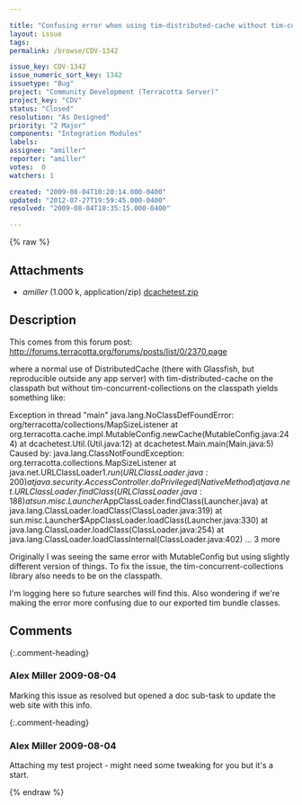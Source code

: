```yaml
---

title: "Confusing error when using tim-distributed-cache without tim-concurrent-collections on classpath"
layout: issue
tags: 
permalink: /browse/CDV-1342

issue_key: CDV-1342
issue_numeric_sort_key: 1342
issuetype: "Bug"
project: "Community Development (Terracotta Server)"
project_key: "CDV"
status: "Closed"
resolution: "As Designed"
priority: "2 Major"
components: "Integration Modules"
labels: 
assignee: "amiller"
reporter: "amiller"
votes:  0
watchers: 1

created: "2009-08-04T10:20:14.000-0400"
updated: "2012-07-27T19:59:45.000-0400"
resolved: "2009-08-04T10:35:15.000-0400"

---
```




{% raw %}


## Attachments

* <em>amiller</em> (1.000 k, application/zip) [dcachetest.zip](/attachments/CDV/CDV-1342/dcachetest.zip)




## Description

<div markdown="1" class="description">

This comes from this forum post:
http://forums.terracotta.org/forums/posts/list/0/2370.page

where a normal use of DistributedCache (there with Glassfish, but reproducible outside any app server) with tim-distributed-cache on the classpath but without tim-concurrent-collections on the classpath yields something like: 

Exception in thread "main" java.lang.NoClassDefFoundError: org/terracotta/collections/MapSizeListener
        at org.terracotta.cache.impl.MutableConfig.newCache(MutableConfig.java:244)
        at dcachetest.Util.<init>(Util.java:12)
        at dcachetest.Main.main(Main.java:5)
Caused by: java.lang.ClassNotFoundException: org.terracotta.collections.MapSizeListener
        at java.net.URLClassLoader$1.run(URLClassLoader.java:200)
        at java.security.AccessController.doPrivileged(Native Method)
        at java.net.URLClassLoader.findClass(URLClassLoader.java:188)
        at sun.misc.Launcher$AppClassLoader.findClass(Launcher.java)
        at java.lang.ClassLoader.loadClass(ClassLoader.java:319)
        at sun.misc.Launcher$AppClassLoader.loadClass(Launcher.java:330)
        at java.lang.ClassLoader.loadClass(ClassLoader.java:254)
        at java.lang.ClassLoader.loadClassInternal(ClassLoader.java:402)
        ... 3 more

Originally I was seeing the same error with MutableConfig but using slightly different version of things.  To fix the issue, the tim-concurrent-collections library also needs to be on the classpath.

I'm logging here so future searches will find this.  Also wondering if we're making the error more confusing due to our exported tim bundle classes.

</div>

## Comments


{:.comment-heading}
### **Alex Miller** <span class="date">2009-08-04</span>

<div markdown="1" class="comment">

Marking this issue as resolved but opened a doc sub-task to update the web site with this info.

</div>


{:.comment-heading}
### **Alex Miller** <span class="date">2009-08-04</span>

<div markdown="1" class="comment">

Attaching my test project - might need some tweaking for you but it's a start.

</div>



{% endraw %}
